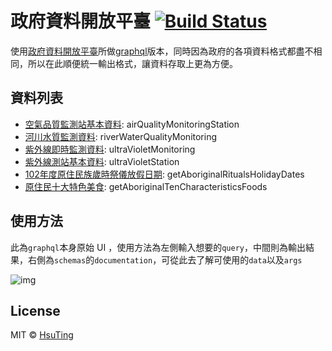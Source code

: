 # 政府資料開放平臺  [![Build Status][travis-image]][travis-url]
使用[政府資料開放平臺](http://data.gov.tw/)所做[graphql](https://open-data-tw.herokuapp.com/)版本，同時因為政府的各項資料格式都盡不相同，所以在此順便統一輸出格式，讓資料存取上更為方便。

## 資料列表
- [空氣品質監測站基本資料](http://data.gov.tw/node/6075): airQualityMonitoringStation
- [河川水質監測資料](https://data.gov.tw/dataset/6078): riverWaterQualityMonitoring
- [紫外線即時監測資料](http://data.gov.tw/dataset/6076): ultraVioletMonitoring
- [紫外線測站基本資料](http://data.gov.tw/node/6077): ultraVioletStation
- [102年度原住民族歲時祭儀放假日期](https://data.gov.tw/dataset/6081): getAboriginalRitualsHolidayDates
- [原住民十大特色美食](https://data.gov.tw/dataset/6083): getAboriginalTenCharacteristicsFoods

## 使用方法
此為`graphql`本身原始 UI ，使用方法為左側輸入想要的`query`，中間則為輸出結果，右側為`schemas`的`documentation`，可從此去了解可使用的`data`以及`args`

![img](https://hsuting.github.io/open-data/imgs/init.png)

## License
MIT © [HsuTing](http://hsuting.com)

[travis-image]: https://travis-ci.org/HsuTing/open-data.svg?branch=master
[travis-url]: https://travis-ci.org/HsuTing/open-data
